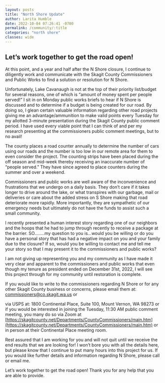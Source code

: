 ```yaml
---
layout: posts
title: "North Shore Update"
author: Larita Humble
date: 2022-10-04 07:26:41 -0700
permalink: /community/:title
categories: "north shore"
classes: wide
---
```

## Let’s work together to get the road open!

At this point, and a year and half after the N Shore closure, I continue to diligently work and communicate with the Skagit County Commissioners and Public Works to find a solution or resolution for N Shore.

Unfortunately, Lake Cavanaugh is not at the top of their priority list/budget for several reasons, one of which is “amount of money spent per people served!” I sit in on Monday public works briefs to hear if N Shore is discussed and to determine if a budget is being created for our road. By doing so, I glean certain valuable information regarding other road projects giving me an advantage/ammunition to make valid points every Tuesday for my allotted 3-minute presentation during the Skagit County public comment period. I have used every viable point that I can think of and per my research presenting at the commissioners public comment meetings, but to no avail!

The county places a road counter annually to determine the number of cars using our roads and the number is too low in our remote area for them to even consider the project. The counting strips have been placed during the off season and mid-week thereby receiving an inaccurate number of “people served.” They have since agreed to place counters during the summer and over a weekend.

Commissioners and public works are well aware of the inconvenience and frustrations that we undergo on a daily basis. They don’t care if it takes longer to drive around the lake, or what transpires with our garbage, mail or deliveries or care about the added stress on S Shore making that road deteriorate more rapidly. More importantly, they are sympathetic of our emergency needs but ultimately do not have the funds to assist such a small community.

I recently presented a human interest story regarding one of our neighbors and the hoops that he had to jump through recently to receive a package at the barrier. SO……..my question to you is…would you be willing or do you have a personal story that has had a negative impact on you and your family due to the closure? If so, would you be willing to contact me and tell me your story so that I may present it to the commissioners and public works?

I am not giving up representing you and my community as I have made it very clear and apparent to the commissioners and public works that even though my tenure as president ended on December 31st, 2022, I will see this project through for my community until restoration is complete.

If you would like to write to the commissioners regarding N Shore or for any other Skagit County business or concerns, please email them at: commissioners@co.skagit.wa.us or

via USPS at: 1800 Continental Place, Suite 100, Mount Vernon, WA 98273 or if you would be interested in joining the Tuesday, 11:30 AM public comment meeting, you many do so via Zoom at [https://skagitcounty.net/Departments/CountyCommissioners/main.htm](https://skagitcounty.net/Departments/CountyCommissioners/main.htm) or in person at their Continental Place meeting room.

Rest assured that I am working for you and will not quit until we receive the end results that we are looking for! I won’t bore you with all the details here, but please know that I continue to put many hours into this project for us. If you would like further details and information regarding N Shore, please call or email me.

Let’s work together to get the road open! Thank you for any help that you are able to provide.
